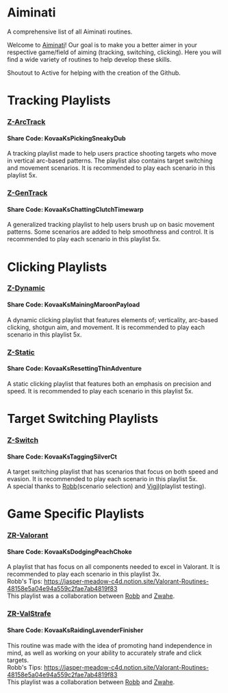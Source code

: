 # Aiminati
A comprehensive list of all Aiminati routines.

Welcome to [Aiminati](https://twitter.com/aiminati)! Our goal is to make you a better aimer in your respective game/field of aiming (tracking, switching, clicking). Here you will find a wide variety of routines to help develop these skills.  
  
Shoutout to Active for helping with the creation of the Github.

# Tracking Playlists

### [Z-ArcTrack](https://github.com/Zwahe/z-playlists/blob/main/Z-ArcTrack.json)
#### Share Code: KovaaKsPickingSneakyDub
A tracking playlist made to help users practice shooting targets who move in vertical arc-based patterns. The playlist also contains target switching and movement scenarios. It is recommended to play each scenario in this playlist 5x.

### [Z-GenTrack](https://github.com/Zwahe/z-playlists/blob/main/Z-GenTrack.json)
#### Share Code: KovaaKsChattingClutchTimewarp
A generalized tracking playlist to help users brush up on basic movement patterns. Some scenarios are added to help smoothness and control. It is recommended to play each scenario in this playlist 5x.

# Clicking Playlists

### [Z-Dynamic](https://github.com/Zwahe/z-playlists/blob/main/Z-Dynamic.json)
#### Share Code: KovaaKsMainingMaroonPayload
A dynamic clicking playlist that features elements of; verticality, arc-based clicking, shotgun aim, and movement. It is recommended to play each scenario in this playlist 5x.

### [Z-Static](https://github.com/Zwahe/z-playlists/blob/main/Z-Static.json)
#### Share Code: KovaaKsResettingThinAdventure
A static clicking playlist that features both an emphasis on precision and speed. It is recommended to play each scenario in this playlist 5x.

# Target Switching Playlists

### [Z-Switch](https://github.com/Zwahe/z-playlists/blob/main/Z-Switch.json)
#### Share Code: KovaaKsTaggingSilverCt
A target switching playlist that has scenarios that focus on both speed and evasion. It is recommended to play each scenario in this playlist 5x.  
A special thanks to [Robb](https://twitter.com/robbfps)(scenario selection) and [Vigil](https://twitter.com/Vigil_FPS)(playlist testing).

# Game Specific Playlists

### [ZR-Valorant](https://github.com/Zwahe/z-playlists/blob/main/ZR-Valorant.json)
#### Share Code: KovaaKsDodgingPeachChoke
A playlist that has focus on all components needed to excel in Valorant. It is recommended to play each scenario in this playlist 3x.  
Robb's Tips: https://jasper-meadow-c4d.notion.site/Valorant-Routines-48158e5a04e94a559c2fae7ab4819f83  
This playlist was a collaboration between [Robb](https://twitter.com/robbfps) and [Zwahe](https://twitter.com/zwahefps).

### [ZR-ValStrafe](https://github.com/Zwahe/z-playlists/blob/main/ZR-ValStrafe.json)
#### Share Code: KovaaKsRaidingLavenderFinisher
This routine was made with the idea of promoting hand independence in mind, as well as working on your ability to accurately strafe and click targets.  
Robb's Tips: https://jasper-meadow-c4d.notion.site/Valorant-Routines-48158e5a04e94a559c2fae7ab4819f83  
This playlist was a collaboration between [Robb](https://twitter.com/robbfps) and [Zwahe](https://twitter.com/zwahefps).
